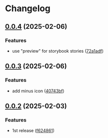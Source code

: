 # Changelog

## [0.0.4](https://github.com/odigos-io/ui-icons/compare/ui-icons-v0.0.3...ui-icons-v0.0.4) (2025-02-06)


### Features

* use "preview" for storybook stories ([72a1adf](https://github.com/odigos-io/ui-icons/commit/72a1adf7194e50441dd74de11f77310f12972314))

## [0.0.3](https://github.com/odigos-io/ui-icons/compare/ui-icons-v0.0.2...ui-icons-v0.0.3) (2025-02-06)


### Features

* add minus icon ([40743bf](https://github.com/odigos-io/ui-icons/commit/40743bfa0de92e976d6e7ebc0c69392ccc5d6e89))

## [0.0.2](https://github.com/odigos-io/ui-icons/compare/ui-icons-v0.0.1...ui-icons-v0.0.2) (2025-02-03)


### Features

* 1st release ([f624861](https://github.com/odigos-io/ui-icons/commit/f624861109f2e67943bc6c011a2eb3086314394d))
